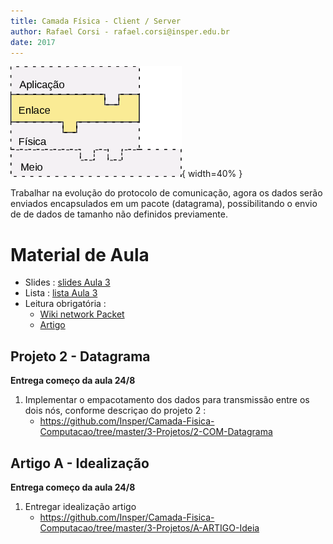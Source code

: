 ```yaml
---
title: Camada Física - Client / Server 
author: Rafael Corsi - rafael.corsi@insper.edu.br
date: 2017
---
```



![Camada Atual](doc/etapaAtualPilhaEnlace.png){ width=40% }

Trabalhar na evolução do protocolo de comunicação, agora os dados serão enviados encapsulados em um pacote (datagrama), possibilitando o envio de de dados de tamanho não definidos previamente.

# Material de Aula
- Slides : [slides Aula 3](https://github.com/Insper/Camada-Fisica-Computacao/blob/master/2-Aulas/3-Datagrama/3-Slides-Datagrama.pdf)
- Lista : [lista Aula 3](https://github.com/Insper/Camada-Fisica-Computacao/blob/master/2-Aulas/3-Datagrama/3-Lista-Datagrama.pdf)
- Leitura obrigatória :
    - [Wiki network Packet](https://en.wikipedia.org/wiki/Network_packet)
    - [Artigo]()
    
## Projeto 2 - Datagrama
**Entrega começo da aula 24/8**

1. Implementar o empacotamento dos dados para transmissão entre os dois nós, conforme descriçao do projeto 2 :
    - https://github.com/Insper/Camada-Fisica-Computacao/tree/master/3-Projetos/2-COM-Datagrama

## Artigo A - Idealização 
**Entrega começo da aula 24/8**

1. Entregar idealização artigo 
    - https://github.com/Insper/Camada-Fisica-Computacao/tree/master/3-Projetos/A-ARTIGO-Ideia
